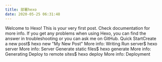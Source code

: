 ```yaml
---
title: 部署hexo
date: 2020-05-25 06:31:48
---
```


Welcome to Hexo! This is your very first post. Check documentation for more info. If you get any problems when using Hexo, you can find the answer in troubleshooting or you can ask me on GitHub. Quick StartCreate a new post$ hexo new "My New Post" More info: Writing Run server$ hexo server More info: Server Generate static files$ hexo generate More info: Generating Deploy to remote sites$ hexo deploy More info: Deployment
